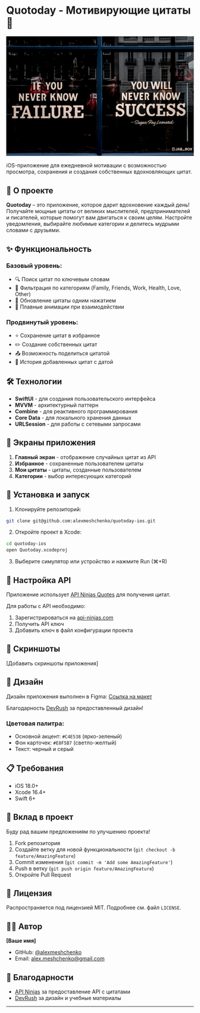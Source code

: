 # Quotoday - Мотивирующие цитаты 📱

![Quotoday Banner](Banner.jpeg)

iOS-приложение для ежедневной мотивации с возможностью просмотра, сохранения и создания собственных вдохновляющих цитат.

## 🎯 О проекте

**Quotoday** – это приложение, которое дарит вдохновение каждый день! Получайте мощные цитаты от великих мыслителей, предпринимателей и писателей, которые помогут вам двигаться к своим целям. Настройте уведомления, выбирайте любимые категории и делитесь мудрыми словами с друзьями.

## ✨ Функциональность

### Базовый уровень:
- 🔍 Поиск цитат по ключевым словам
- 📂 Фильтрация по категориям (Family, Friends, Work, Health, Love, Other)
- 🔄 Обновление цитаты одним нажатием
- 💫 Плавные анимации при взаимодействии

### Продвинутый уровень:
- ⭐ Сохранение цитат в избранное
- ✏️ Создание собственных цитат
- 📤 Возможность поделиться цитатой
- 📅 История добавленных цитат с датой

## 🛠 Технологии

- **SwiftUI** - для создания пользовательского интерфейса
- **MVVM** - архитектурный паттерн
- **Combine** - для реактивного программирования
- **Core Data** - для локального хранения данных
- **URLSession** - для работы с сетевыми запросами

## 📱 Экраны приложения

1. **Главный экран** - отображение случайных цитат из API
2. **Избранное** - сохраненные пользователем цитаты
3. **Мои цитаты** - цитаты, созданные пользователем
4. **Категории** - выбор интересующих категорий

## 🚀 Установка и запуск

1. Клонируйте репозиторий:
```bash
git clone git@github.com:alexmeshchenko/quotoday-ios.git
```

2. Откройте проект в Xcode:
```bash
cd quotoday-ios
open Quotoday.xcodeproj
```

3. Выберите симулятор или устройство и нажмите Run (⌘+R)

## 🔧 Настройка API

Приложение использует [API Ninjas Quotes](https://api-ninjas.com/api/quotes) для получения цитат.

Для работы с API необходимо:
1. Зарегистрироваться на [api-ninjas.com](https://api-ninjas.com)
2. Получить API ключ
3. Добавить ключ в файл конфигурации проекта

## 📸 Скриншоты

[Добавить скриншоты приложения]

## 🎨 Дизайн

Дизайн приложения выполнен в Figma: [Ссылка на макет](https://www.figma.com/design/2CWoVZ68Usagh7GhMMhEiq/Quotoday?node-id=0-1&t=6KPxI3zq6uBYq1OJ-1)

Благодарность [DevRush](https://devrush.eduonline.io/) за предоставленный дизайн!

### Цветовая палитра:
- Основной акцент: `#C4E538` (ярко-зеленый)
- Фон карточек: `#E8F5B7` (светло-желтый)
- Текст: черный и серый

## 📋 Требования

- iOS 18.0+
- Xcode 16.4+
- Swift 6+

## 🤝 Вклад в проект

Буду рад вашим предложениям по улучшению проекта! 

1. Fork репозитория
2. Создайте ветку для новой функциональности (`git checkout -b feature/AmazingFeature`)
3. Commit изменения (`git commit -m 'Add some AmazingFeature'`)
4. Push в ветку (`git push origin feature/AmazingFeature`)
5. Откройте Pull Request

## 📄 Лицензия

Распространяется под лицензией MIT. Подробнее см. файл `LICENSE`.

## 👨‍💻 Автор

**[Ваше имя]**
- GitHub: [@alexmeshchenko](https://github.com/alexmeshchenko)
- Email: alex.meshchenko@gmail.com

## 🙏 Благодарности

- [API Ninjas](https://api-ninjas.com) за предоставление API с цитатами
- [DevRush](https://devrush.eduonline.io/) за дизайн и учебные материалы

---
